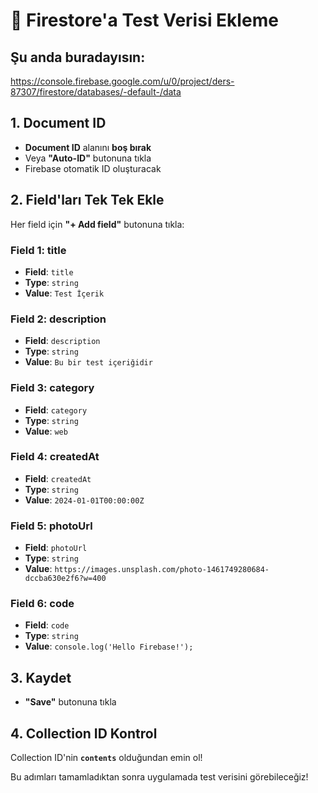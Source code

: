 # 📝 Firestore'a Test Verisi Ekleme

## Şu anda buradayısın: 
https://console.firebase.google.com/u/0/project/ders-87307/firestore/databases/-default-/data

## 1. Document ID
- **Document ID** alanını **boş bırak**
- Veya **"Auto-ID"** butonuna tıkla
- Firebase otomatik ID oluşturacak

## 2. Field'ları Tek Tek Ekle

Her field için **"+ Add field"** butonuna tıkla:

### Field 1: title
- **Field**: `title`
- **Type**: `string`
- **Value**: `Test İçerik`

### Field 2: description  
- **Field**: `description`
- **Type**: `string`
- **Value**: `Bu bir test içeriğidir`

### Field 3: category
- **Field**: `category` 
- **Type**: `string`
- **Value**: `web`

### Field 4: createdAt
- **Field**: `createdAt`
- **Type**: `string` 
- **Value**: `2024-01-01T00:00:00Z`

### Field 5: photoUrl
- **Field**: `photoUrl`
- **Type**: `string`
- **Value**: `https://images.unsplash.com/photo-1461749280684-dccba630e2f6?w=400`

### Field 6: code
- **Field**: `code`
- **Type**: `string`
- **Value**: `console.log('Hello Firebase!');`

## 3. Kaydet
- **"Save"** butonuna tıkla

## 4. Collection ID Kontrol
Collection ID'nin **`contents`** olduğundan emin ol!

Bu adımları tamamladıktan sonra uygulamada test verisini görebileceğiz!